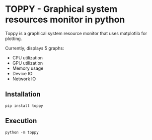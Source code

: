 # TOPPY - Graphical system resources monitor in python

Toppy is a graphical system resource monitor that uses matplotlib for plotting.

Currently, displays 5 graphs:
- CPU utilization
- GPU utilization
- Memory usage
- Device IO
- Network IO

## Installation

`pip install toppy`

## Execution

`python -m toppy`
